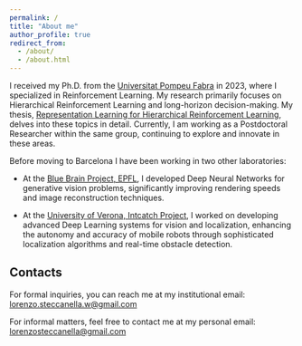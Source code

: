 ```yaml
---
permalink: /
title: "About me"
author_profile: true
redirect_from: 
  - /about/
  - /about.html
---
```


I received my Ph.D. from the [Universitat Pompeu Fabra](https://www.upf.edu/web/ai-ml) in 2023, where I specialized in Reinforcement Learning. My research primarily focuses on Hierarchical Reinforcement Learning and long-horizon decision-making. My thesis, [Representation Learning for Hierarchical Reinforcement Learning](https://www.tdx.cat/handle/10803/688366#page=35), delves into these topics in detail. Currently, I am working as a Postdoctoral Researcher within the same group, continuing to explore and innovate in these areas.

Before moving to Barcelona I have been working in two other laboratories:

- At the [Blue Brain Project, EPFL](https://bluebrain.epfl.ch/), I developed Deep Neural Networks for generative vision problems, significantly improving rendering speeds and image reconstruction techniques.
  
- At the [University of Verona, Intcatch Project](http://intcatch.eu/), I worked on developing advanced Deep Learning systems for vision and localization, enhancing the autonomy and accuracy of mobile robots through sophisticated localization algorithms and real-time obstacle detection.

## Contacts

For formal inquiries, you can reach me at my institutional email: <lorenzo.steccanella.w@gmail.com>

For informal matters, feel free to contact me at my personal email: <lorenzosteccanella@gmail.com>




